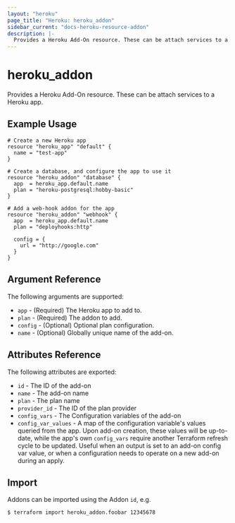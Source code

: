 ```yaml
---
layout: "heroku"
page_title: "Heroku: heroku_addon"
sidebar_current: "docs-heroku-resource-addon"
description: |-
  Provides a Heroku Add-On resource. These can be attach services to a Heroku app.
---
```


# heroku\_addon

Provides a Heroku Add-On resource. These can be attach
services to a Heroku app.

## Example Usage

```hcl-terraform
# Create a new Heroku app
resource "heroku_app" "default" {
  name = "test-app"
}

# Create a database, and configure the app to use it
resource "heroku_addon" "database" {
  app  = heroku_app.default.name
  plan = "heroku-postgresql:hobby-basic"
}

# Add a web-hook addon for the app
resource "heroku_addon" "webhook" {
  app  = heroku_app.default.name
  plan = "deployhooks:http"

  config = {
    url = "http://google.com"
  }
}
```

## Argument Reference

The following arguments are supported:

* `app` - (Required) The Heroku app to add to.
* `plan` - (Required) The addon to add.
* `config` - (Optional) Optional plan configuration.
* `name` - (Optional) Globally unique name of the add-on.

## Attributes Reference

The following attributes are exported:

* `id` - The ID of the add-on
* `name` - The add-on name
* `plan` - The plan name
* `provider_id` - The ID of the plan provider
* `config_vars` - The Configuration variables of the add-on
* `config_var_values` - A map of the configuration variable's values queried from the app. Upon add-on creation, these values will be up-to-date, while the app's own `config_vars` require another Terraform refresh cycle to be updated. Useful when an output is set to an add-on config var value, or when a configuration needs to operate on a new add-on during an apply.

## Import

Addons can be imported using the Addon `id`, e.g.

```
$ terraform import heroku_addon.foobar 12345678
```
